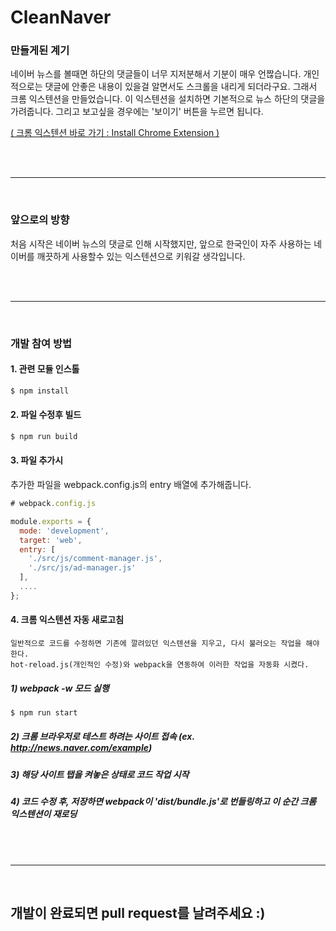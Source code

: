 # CleanNaver


### 만들게된 계기
네이버 뉴스를 볼때면 하단의 댓글들이 너무 지저분해서 기분이 매우 언짢습니다. 
개인적으로는 댓글에 안좋은 내용이 있을걸 알면서도 스크롤을 내리게 되더라구요. 
그래서 크롬 익스텐션을 만들었습니다. 
이 익스텐션을 설치하면 기본적으로 뉴스 하단의 댓글을 가려줍니다. 
그리고 보고싶을 경우에는 '보이기' 버튼을 누르면 됩니다.

[( 크롬 익스텐션 바로 가기 : Install Chrome Extension )](
https://chrome.google.com/webstore/detail/clean-naver/dfbinefheanbhakekbeijfegpfapkemd?hl=ko)


<br>
<br>
<hr>
<br>

### 앞으로의 방향
처음 시작은 네이버 뉴스의 댓글로 인해 시작했지만, 앞으로 한국인이 자주 사용하는 네이버를 깨끗하게 사용할수 있는 익스텐션으로 키워갈 생각입니다.

<br>
<br>
<hr>
<br>

### 개발 참여 방법

#### 1. 관련 모듈 인스톨
```js
$ npm install
```

#### 2. 파일 수정후 빌드
```js
$ npm run build
```

#### 3. 파일 추가시
추가한 파일을 webpack.config.js의 entry 배열에 추가해줍니다.
```js
# webpack.config.js

module.exports = {
  mode: 'development',
  target: 'web',
  entry: [
    './src/js/comment-manager.js',
    './src/js/ad-manager.js'
  ],
  ....
};
```


#### 4. 크롬 익스텐션 자동 새로고침
```
일반적으로 코드를 수정하면 기존에 깔려있던 익스텐션을 지우고, 다시 불러오는 작업을 해야한다.
hot-reload.js(개인적인 수정)와 webpack을 연동하여 이러한 작업을 자동화 시켰다.
```

##### 1) ***webpack -w*** 모드 실행
```js
$ npm run start
```

##### 2) 크롬 브라우저로 테스트 하려는 사이트 접속 (ex. http://news.naver.com/example)

##### 3) 해당 사이트 탭을 켜놓은 상태로 코드 작업 시작

##### 4) 코드 수정 후, 저장하면 webpack이 'dist/bundle.js'로 번들링하고 이 순간 크롬 익스텐션이 재로딩

<br>
<br>
<hr>
<br>


## 개발이 완료되면 pull request를 날려주세요 :)
